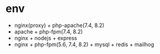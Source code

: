 # env
- nginx(proxy) + php-apache(7.4, 8.2)
- apache + php-fpm(7.4, 8.2)
- nginx + nodejs + express
- nginx + php-fpm(5.6, 7.4, 8.2) + mysql + redis + mailhog
